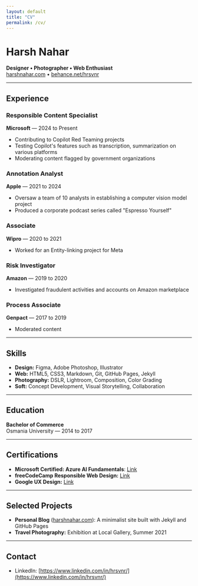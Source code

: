 ```yaml
---
layout: default
title: "CV"
permalink: /cv/
---
```


<meta name="robots" content="noindex,nofollow">

<div class="container cv-page">

# Harsh Nahar

**Designer • Photographer • Web Enthusiast**  
[harshnahar.com](https://harshnahar.com) • [behance.net/hrsvnr](https://behance.net/hrsvnr)

---

## Experience

### Responsible Content Specialist  
**Microsoft** — 2024 to Present  
- Contributing to Copilot Red Teaming projects  
- Testing Copilot's features such as transcription, summarization on various platforms  
- Moderating content flagged by government organizations  

### Annotation Analyst  
**Apple** — 2021 to 2024  
- Oversaw a team of 10 analysts in establishing a computer vision model project  
- Produced a corporate podcast series called "Espresso Yourself"  

### Associate  
**Wipro** — 2020 to 2021  
- Worked for an Entity-linking project for Meta  

### Risk Investigator  
**Amazon** — 2019 to 2020  
- Investigated fraudulent activities and accounts on Amazon marketplace  

### Process Associate  
**Genpact** — 2017 to 2019  
- Moderated content

---

## Skills

- **Design:** Figma, Adobe Photoshop, Illustrator  
- **Web:** HTML5, CSS3, Markdown, Git, GitHub Pages, Jekyll  
- **Photography:** DSLR, Lightroom, Composition, Color Grading  
- **Soft:** Concept Development, Visual Storytelling, Collaboration

---

## Education

**Bachelor of Commerce**  
Osmania University — 2014 to 2017

---

## Certifications

- **Microsoft Certified: Azure AI Fundamentals**: [Link](https://learn.microsoft.com/en-in/users/harshvardhannahar-7779/credentials/8aeb8bf3c007f67c)
- **freeCodeCamp Responsible Web Design:** [Link](https://www.freecodecamp.org/certification/yokomita/responsive-web-design)  
- **Google UX Design:** [Link](https://coursera.org/share/97b933ec6fb2bbb106b16c12972f45fa)  

---

## Selected Projects

- **Personal Blog** ([harshnahar.com](https://harshnahar.com)): A minimalist site built with Jekyll and GitHub Pages  
- **Travel Photography:** Exhibition at Local Gallery, Summer 2021  

---

## Contact

- LinkedIn: [https://www.linkedin.com/in/hrsvnr/](https://www.linkedin.com/in/hrsvnr/)  

</div>
